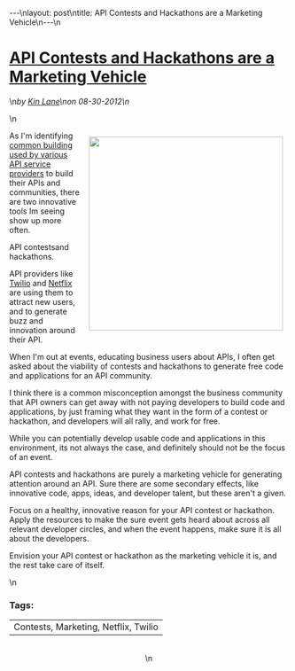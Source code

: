 ---\nlayout: post\ntitle: API Contests and Hackathons are a Marketing Vehicle\n---\n<h1 class="title"><a href="#" rel="bookmark" title="API Contests and Hackathons are a Marketing Vehicle">API Contests and Hackathons are a Marketing Vehicle</a></h1>\n<i><span class="small">by</span> <a href="https://plus.google.com/106460238807821851374" rel="author">Kin Lane</a>\n<span class="small">on</span> <span class="post-date">08-30-2012</span>\n</i><p></p>\n<p><img style="padding: 10px;" src="http://kinlane-productions.s3.amazonaws.com/api-evangelist/Twilio Developer Contests.png" alt="" width="350" align="right" />As I'm identifying <a title="common building blocks used by API service providers" href="http://blog.apievangelist.com/2011/03/07/api-area-common-building-blocks/">common building used by various API service providers</a> to build their APIs and communities, there are two innovative tools Im seeing show up more often.</p>
<p>API contestsand hackathons.</p>
<p>API providers like <a title="Twilio" href="http://www.twilio.com">Twilio</a> and <a title="Netflix" href="http://www.netflix.com">Netflix</a> are using them to attract new users, and to generate buzz and innovation around their API.</p>
<p>When I'm out at events, educating business users about APIs, I often get asked about the viability of contests and hackathons to generate free code and applications for an API community.</p>
<p>I think there is a common misconception amongst the business community that API owners can get away with not paying developers to build code and applications,  by just framing what they want in the form of a contest or hackathon, and developers will all rally, and work for free.</p>
<p>While you can potentially develop usable code and applications in this environment, its not always the case, and definitely should not be the focus of an event.</p>
<p>API contests and hackathons are purely a marketing vehicle for generating attention around an API.  Sure there are some secondary effects, like innovative code, apps, ideas, and developer talent, but these aren't a given.</p>
<p>Focus on a healthy, innovative reason for your API contest or hackathon.  Apply the resources to make the sure event gets heard about across all relevant developer circles, and when the event happens, make sure it is all about the developers.</p>
<p>Envision your API contest or hackathon as the marketing vehicle it is, and the rest take care of itself.</p>\n<h3>Tags:</h3><center><table cellpadding="5" cellspacing="5" width="90%" border="0"><tr><td>Contests, Marketing, Netflix, Twilio</td></tr></table><br />\n